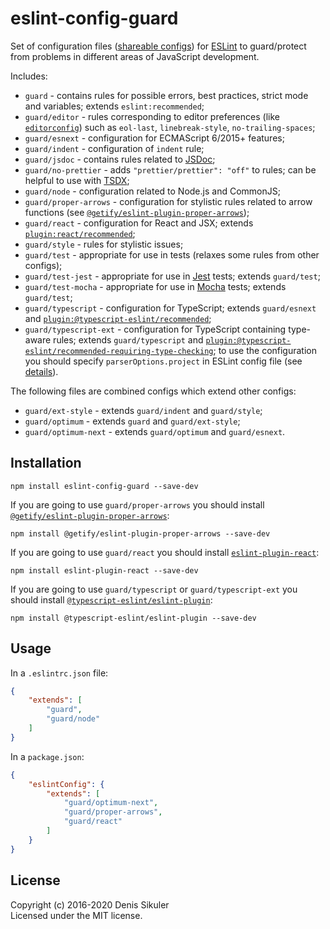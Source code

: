 # eslint-config-guard

Set of configuration files ([shareable configs](https://eslint.org/docs/developer-guide/shareable-configs))
for [ESLint](https://eslint.org) to guard/protect from problems in different areas of JavaScript development.

Includes:

* `guard` - contains rules for possible errors, best practices, strict mode and variables; extends `eslint:recommended`;
* `guard/editor` - rules corresponding to editor preferences (like [`editorconfig`](https://editorconfig.org/))
    such as `eol-last`, `linebreak-style`, `no-trailing-spaces`;
* `guard/esnext` - configuration for ECMAScript 6/2015+ features;
* `guard/indent` - configuration of `indent` rule;
* `guard/jsdoc` - contains rules related to [JSDoc](https://jsdoc.app/);
* `guard/no-prettier` - adds `"prettier/prettier": "off"` to rules; can be helpful to use with [TSDX](https://github.com/jaredpalmer/tsdx);
* `guard/node` - configuration related to Node.js and CommonJS;
* `guard/proper-arrows` - configuration for stylistic rules related to arrow functions (see [`@getify/eslint-plugin-proper-arrows`](https://github.com/getify/eslint-plugin-proper-arrows));
* `guard/react` - configuration for React and JSX; extends [`plugin:react/recommended`](https://github.com/yannickcr/eslint-plugin-react);
* `guard/style` - rules for stylistic issues;
* `guard/test` - appropriate for use in tests (relaxes some rules from other configs);
* `guard/test-jest` - appropriate for use in [Jest](https://jestjs.io/) tests; extends `guard/test`;
* `guard/test-mocha` - appropriate for use in [Mocha](https://mochajs.org/) tests; extends `guard/test`;
* `guard/typescript` - configuration for TypeScript; extends `guard/esnext` and [`plugin:@typescript-eslint/recommended`](https://github.com/typescript-eslint/typescript-eslint/tree/master/packages/eslint-plugin);
* `guard/typescript-ext` - configuration for TypeScript containing type-aware rules; extends `guard/typescript` and [`plugin:@typescript-eslint/recommended-requiring-type-checking`](https://github.com/typescript-eslint/typescript-eslint/blob/master/docs/getting-started/linting/TYPED_LINTING.md);
  to use the configuration you should specify `parserOptions.project` in ESLint config file (see [details](https://github.com/typescript-eslint/typescript-eslint/blob/master/docs/getting-started/linting/TYPED_LINTING.md)).

The following files are combined configs which extend other configs:

* `guard/ext-style` - extends `guard/indent` and `guard/style`;
* `guard/optimum` - extends `guard` and `guard/ext-style`;
* `guard/optimum-next` - extends `guard/optimum` and `guard/esnext`.

## Installation

    npm install eslint-config-guard --save-dev

If you are going to use `guard/proper-arrows` you should install [`@getify/eslint-plugin-proper-arrows`](https://github.com/getify/eslint-plugin-proper-arrows):

    npm install @getify/eslint-plugin-proper-arrows --save-dev

If you are going to use `guard/react` you should install [`eslint-plugin-react`](https://github.com/yannickcr/eslint-plugin-react):

    npm install eslint-plugin-react --save-dev

If you are going to use `guard/typescript` or `guard/typescript-ext` you should install [`@typescript-eslint/eslint-plugin`](https://github.com/typescript-eslint/typescript-eslint/tree/master/packages/eslint-plugin):

    npm install @typescript-eslint/eslint-plugin --save-dev

## Usage

In a `.eslintrc.json` file:

```json
{
    "extends": [
        "guard",
        "guard/node"
    ]
}
```

In a `package.json`:

```json
{
    "eslintConfig": {
        "extends": [
            "guard/optimum-next",
            "guard/proper-arrows",
            "guard/react"
        ]
    }
}
```

## License
Copyright (c) 2016-2020 Denis Sikuler  
Licensed under the MIT license.

